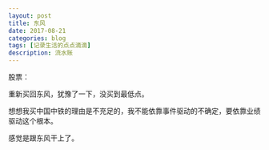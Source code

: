 ```yaml
---
layout: post
title: 东风
date: 2017-08-21
categories: blog
tags: [记录生活的点点滴滴]
description: 流水账
---
```


股票：

重新买回东风，犹豫了一下，没买到最低点。

想想我买中国中铁的理由是不充足的，我不能依靠事件驱动的不确定，要依靠业绩驱动这个根本。

感觉是跟东风干上了。


